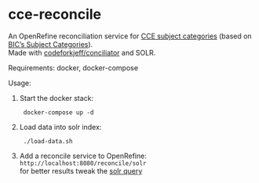 # cce-reconcile

An OpenRefine reconciliation service for [CCE subject categories](https://www.ie-online.it/CCE2_2.0.pdf) (based on [BIC’s Subject Categories](https://ns.editeur.org/bic_categories)).  
Made with [codeforkjeff/conciliator](https://github.com/codeforkjeff/conciliator) and SOLR.

Requirements: docker, docker-compose

Usage:

1. Start the docker stack:

		docker-compose up -d

2. Load data into solr index:  

		./load-data.sh

3. Add a reconcile service to OpenRefine: `http://localhost:8080/reconcile/solr`  
	for better results tweak the [solr query](https://github.com/atomotic/cce-reconcile/blob/master/conciliator.properties#L9)